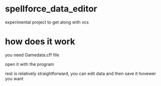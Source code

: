 # spellforce_data_editor
experimental project to get along with vcs

# how does it work
you need Gamedata.cff file

open it with the program

rest is relatively straightforward, you can edit data and then save it hovewer you want

